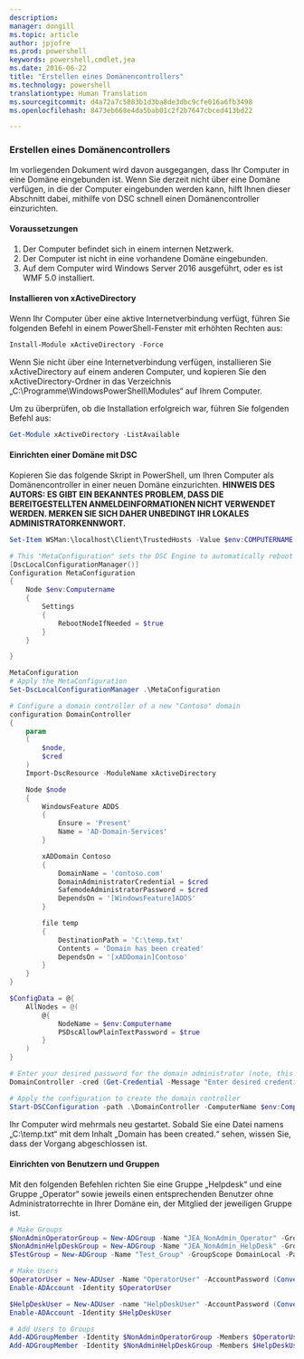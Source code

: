 ```yaml
---
description: 
manager: dongill
ms.topic: article
author: jpjofre
ms.prod: powershell
keywords: powershell,cmdlet,jea
ms.date: 2016-06-22
title: "Erstellen eines Domänencontrollers"
ms.technology: powershell
translationtype: Human Translation
ms.sourcegitcommit: d4a72a7c5883b1d3ba8de3dbc9cfe016a6fb3498
ms.openlocfilehash: 8473eb668e4da5bab01c2f2b7647cbced413bd22

---
```


### Erstellen eines Domänencontrollers

Im vorliegenden Dokument wird davon ausgegangen, dass Ihr Computer in eine Domäne eingebunden ist.
Wenn Sie derzeit nicht über eine Domäne verfügen, in die der Computer eingebunden werden kann, hilft Ihnen dieser Abschnitt dabei, mithilfe von DSC schnell einen Domänencontroller einzurichten.

#### Voraussetzungen

1.  Der Computer befindet sich in einem internen Netzwerk.
2.  Der Computer ist nicht in eine vorhandene Domäne eingebunden.
3.  Auf dem Computer wird Windows Server 2016 ausgeführt, oder es ist WMF 5.0 installiert.

#### Installieren von xActiveDirectory
Wenn Ihr Computer über eine aktive Internetverbindung verfügt, führen Sie folgenden Befehl in einem PowerShell-Fenster mit erhöhten Rechten aus:
```PowerShell
Install-Module xActiveDirectory -Force
```
Wenn Sie nicht über eine Internetverbindung verfügen, installieren Sie xActiveDirectory auf einem anderen Computer, und kopieren Sie den xActiveDirectory-Ordner in das Verzeichnis „C:\Programme\WindowsPowerShell\Modules“ auf Ihrem Computer.

Um zu überprüfen, ob die Installation erfolgreich war, führen Sie folgenden Befehl aus:
```PowerShell
Get-Module xActiveDirectory -ListAvailable
```

#### Einrichten einer Domäne mit DSC
Kopieren Sie das folgende Skript in PowerShell, um Ihren Computer als Domänencontroller in einer neuen Domäne einzurichten.
**HINWEIS DES AUTORS: ES GIBT EIN BEKANNTES PROBLEM, DASS DIE BEREITGESTELLTEN ANMELDEINFORMATIONEN NICHT VERWENDET WERDEN.  MERKEN SIE SICH DAHER UNBEDINGT IHR LOKALES ADMINISTRATORKENNWORT.**

```PowerShell
Set-Item WSMan:\localhost\Client\TrustedHosts -Value $env:COMPUTERNAME -Force

# This "MetaConfiguration" sets the DSC Engine to automatically reboot if required
[DscLocalConfigurationManager()]
Configuration MetaConfiguration
{
    Node $env:Computername
    {
        Settings
        {
            RebootNodeIfNeeded = $true
        }
    }

}

MetaConfiguration
# Apply the MetaConfiguration
Set-DscLocalConfigurationManager .\MetaConfiguration

# Configure a domain controller of a new "Contoso" domain
configuration DomainController
{
    param
    (
        $node,
        $cred
    )
    Import-DscResource -ModuleName xActiveDirectory

    Node $node
    {
        WindowsFeature ADDS
        {
            Ensure = 'Present'
            Name = 'AD-Domain-Services'
        }

        xADDomain Contoso
        {
            DomainName = 'contoso.com'
            DomainAdministratorCredential = $cred
            SafemodeAdministratorPassword = $cred
            DependsOn = '[WindowsFeature]ADDS'
        }

        file temp
        {
            DestinationPath = 'C:\temp.txt'
            Contents = 'Domain has been created'
            DependsOn = '[xADDomain]Contoso'
        }
    }
}

$ConfigData = @{
    AllNodes = @(
        @{
            NodeName = $env:Computername
            PSDscAllowPlainTextPassword = $true
        }
    )
}

# Enter your desired password for the domain administrator (note, this will be stored as plain text)
DomainController -cred (Get-Credential -Message "Enter desired credential for domain administrator") -node $env:Computername -configurationData $ConfigData

# Apply the configuration to create the domain controller
Start-DSCConfiguration -path .\DomainController -ComputerName $env:Computername -Wait -Force -Verbose
```
Ihr Computer wird mehrmals neu gestartet.
Sobald Sie eine Datei namens „C:\temp.txt“ mit dem Inhalt „Domain has been created.“ sehen, wissen Sie, dass der Vorgang abgeschlossen ist.

#### Einrichten von Benutzern und Gruppen
Mit den folgenden Befehlen richten Sie eine Gruppe „Helpdesk“ und eine Gruppe „Operator“ sowie jeweils einen entsprechenden Benutzer ohne Administratorrechte in Ihrer Domäne ein, der Mitglied der jeweiligen Gruppe ist.
```PowerShell
# Make Groups
$NonAdminOperatorGroup = New-ADGroup -Name "JEA_NonAdmin_Operator" -GroupScope DomainLocal -PassThru
$NonAdminHelpDeskGroup = New-ADGroup -Name "JEA_NonAdmin_HelpDesk" -GroupScope DomainLocal -PassThru
$TestGroup = New-ADGroup -Name "Test_Group" -GroupScope DomainLocal -PassThru

# Make Users
$OperatorUser = New-ADUser -Name "OperatorUser" -AccountPassword (ConvertTo-SecureString 'pa$$w0rd' -AsPlainText -Force) -PassThru
Enable-ADAccount -Identity $OperatorUser

$HelpDeskUser = New-ADUser -name "HelpDeskUser" -AccountPassword (ConvertTo-SecureString 'pa$$w0rd' -AsPlainText -Force) -PassThru
Enable-ADAccount -Identity $HelpDeskUser

# Add Users to Groups
Add-ADGroupMember -Identity $NonAdminOperatorGroup -Members $OperatorUser
Add-ADGroupMember -Identity $NonAdminHelpDeskGroup -Members $HelpDeskUser
```




<!--HONumber=Jul16_HO1-->


